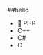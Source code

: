 ##‎hello‎  
-  🐘 PHP       
-  C++            
-  C#                       
-  C                                 